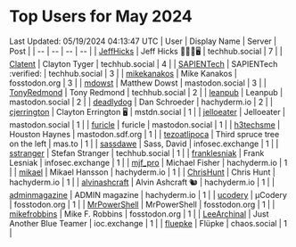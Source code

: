 # Top Users for May 2024
Last Updated: 05/19/2024 04:13:47 UTC
| User | Display Name | Server | Post |
| -- | -- | -- | -- |
| [JeffHicks](https://techhub.social/@JeffHicks) | Jeff Hicks 🐶🎼🍷🖥️ | techhub.social | 7 |
| [Clatent](https://techhub.social/@Clatent) | Clayton Tyger | techhub.social | 4 |
| [SAPIENTech](https://techhub.social/@SAPIENTech) | SAPIENTech :verified: | techhub.social | 3 |
| [mikekanakos](https://fosstodon.org/@mikekanakos) | Mike Kanakos | fosstodon.org | 3 |
| [mdowst](https://mastodon.social/@mdowst) | Matthew Dowst | mastodon.social | 3 |
| [TonyRedmond](https://techhub.social/@TonyRedmond) | Tony Redmond | techhub.social | 2 |
| [leanpub](https://mastodon.social/@leanpub) | Leanpub | mastodon.social | 2 |
| [deadlydog](https://hachyderm.io/@deadlydog) | Dan Schroeder | hachyderm.io | 2 |
| [cjerrington](https://mstdn.social/@cjerrington) | Clayton Errington 🖥️ | mstdn.social | 1 |
| [jelloeater](https://mastodon.social/@jelloeater) | Jelloeater | mastodon.social | 1 |
| [furicle](https://mastodon.social/@furicle) | furicle | mastodon.social | 1 |
| [h3techsme](https://mastodon.sdf.org/@h3techsme) | Houston Haynes | mastodon.sdf.org | 1 |
| [tezoatlipoca](https://mas.to/@tezoatlipoca) | Third spruce tree on the left | mas.to | 1 |
| [sassdawe](https://infosec.exchange/@sassdawe) | Sass, David | infosec.exchange | 1 |
| [sstranger](https://techhub.social/@sstranger) | Stefan Stranger | techhub.social | 1 |
| [franklesniak](https://infosec.exchange/@franklesniak) | Frank Lesniak | infosec.exchange | 1 |
| [mjf_pro](https://hachyderm.io/@mjf_pro) | Michael Fisher | hachyderm.io | 1 |
| [mikael](https://hachyderm.io/@mikael) | Mikael Hansson | hachyderm.io | 1 |
| [ChrisHunt](https://hachyderm.io/@ChrisHunt) | Chris Hunt | hachyderm.io | 1 |
| [alvinashcraft](https://hachyderm.io/@alvinashcraft) | Alvin Ashcraft 🐿️ | hachyderm.io | 1 |
| [adminmagazine](https://hachyderm.io/@adminmagazine) | ADMIN magazine | hachyderm.io | 1 |
| [ucodery](https://fosstodon.org/@ucodery) | μCodery | fosstodon.org | 1 |
| [MrPowerShell](https://fosstodon.org/@MrPowerShell) | MrPowerShell | fosstodon.org | 1 |
| [mikefrobbins](https://fosstodon.org/@mikefrobbins) | Mike F. Robbins | fosstodon.org | 1 |
| [LeeArchinal](https://ioc.exchange/@LeeArchinal) | Just Another Blue Teamer | ioc.exchange | 1 |
| [fluepke](https://chaos.social/@fluepke) | Flüpke | chaos.social | 1 |
